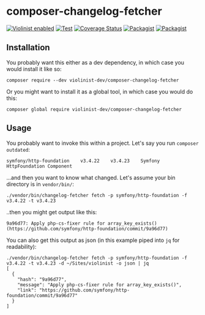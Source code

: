 # composer-changelog-fetcher

[![Violinist enabled](https://img.shields.io/badge/violinist-enabled-brightgreen.svg)](https://violinist.io)
[![Test](https://github.com/violinist-dev/composer-changelog-fetcher/actions/workflows/test.yml/badge.svg)](https://github.com/violinist-dev/composer-changelog-fetcher/actions/workflows/test.yml)
[![Coverage Status](https://coveralls.io/repos/github/violinist-dev/composer-changelog-fetcher/badge.svg?branch=master)](https://coveralls.io/github/violinist-dev/composer-changelog-fetcher?branch=master)
[![Packagist](https://img.shields.io/packagist/v/violinist-dev/composer-changelog-fetcher.svg?maxAge=3600)](https://packagist.org/packages/violinist-dev/composer-changelog-fetcher)
[![Packagist](https://img.shields.io/packagist/dt/violinist-dev/composer-changelog-fetcher.svg?maxAge=3600)](https://packagist.org/packages/violinist-dev/composer-changelog-fetcher)


## Installation

You probably want this either as a dev dependency, in which case you would install it like so:

```
composer require --dev violinist-dev/composer-changelog-fetcher
```

Or you might want to install it as a global tool, in which case you would do this:

```
composer global require violinist-dev/composer-changelog-fetcher
```

## Usage

You probably want to invoke this within a project. Let's say you run `composer outdated`:

```
symfony/http-foundation    v3.4.22    v3.4.23    Symfony HttpFoundation Component
```

...and then you want to know what changed. Let's assume your bin directory is in `vendor/bin/`:

```
./vendor/bin/changelog-fetcher fetch -p symfony/http-foundation -f v3.4.22 -t v3.4.23
```

..then you might get output like this:

```
9a96d77: Apply php-cs-fixer rule for array_key_exists() (https://github.com/symfony/http-foundation/commit/9a96d77)
```

You can also get this output as json (in this example piped into `jq` for readability):

```
./vendor/bin/changelog-fetcher fetch -p symfony/http-foundation -f v3.4.22 -t v3.4.23 -d ~/Sites/violinist -o json | jq
[
  {
    "hash": "9a96d77",
    "message": "Apply php-cs-fixer rule for array_key_exists()",
    "link": "https://github.com/symfony/http-foundation/commit/9a96d77"
  }
]

```
